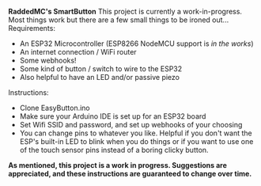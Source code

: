 **RaddedMC's SmartButton**
This project is currently a work-in-progress. Most things work but there are a few small things to be ironed out...
Requirements:
 - An ESP32 Microcontroller (ESP8266 NodeMCU support is *in the works*)
 - An internet connection / WiFi router
 - Some webhooks!
 - Some kind of button / switch to wire to the ESP32
 - Also helpful to have an LED and/or passive piezo
 
Instructions:
 - Clone EasyButton.ino
 - Make sure your Arduino IDE is set up for an ESP32 board
 - Set Wifi SSID and password, and set up webhooks of your choosing
 - You can change pins to whatever you like. Helpful if you don't want the ESP's built-in LED to blink when you do things or if you want to use one of the touch sensor pins instead of a boring clicky button.
 
**As mentioned, this project is a work in progress. Suggestions are appreciated, and these instructions are guaranteed to change over time.**
